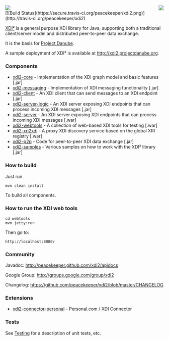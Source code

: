 <img src="http://peacekeeper.github.com/xdi2/images/projectdanube_logo.png" align="right">
<img src="http://peacekeeper.github.com/xdi2/images/logo64.png"><br>
[![Build Status](https://secure.travis-ci.org/peacekeeper/xdi2.png)](http://travis-ci.org/peacekeeper/xdi2)

[XDI²](http://github.com/peacekeeper/xdi2) is a general purpose XDI library for Java, supporting both a traditional client/server model and distributed peer-to-peer data exchange. 

It is the basis for [Project Danube](http://www.projectdanube.org/).

A sample deployment of XDI² is available at http://xdi2.projectdanube.org.

### Components

* [xdi2-core](https://github.com/peacekeeper/xdi2/wiki/xdi2-core) - Implementation of the XDI graph model and basic features [.jar]
* [xdi2-messaging](https://github.com/peacekeeper/xdi2/wiki/xdi2-messaging) - Implementation of XDI messaging functionality [.jar]
* [xdi2-client](https://github.com/peacekeeper/xdi2/wiki/xdi2-client) - An XDI client that can send messages to an XDI endpoint [.jar]
* [xdi2-server-logic](https://github.com/peacekeeper/xdi2/wiki/xdi2-server-logic) - An XDI server exposing XDI endpoints that can process incoming XDI messages [.jar]
* [xdi2-server](https://github.com/peacekeeper/xdi2/wiki/xdi2-server) - An XDI server exposing XDI endpoints that can process incoming XDI messages [.war]
* [xdi2-webtools](https://github.com/peacekeeper/xdi2/wiki/xdi2-webtools) - A collection of web-based XDI tools for testing [.war]
* [xdi2-xri2xdi](https://github.com/peacekeeper/xdi2/wiki/xdi2-xri2xdi) - A proxy XDI discovery service based on the global XRI registry [.war]
* [xdi2-p2p](https://github.com/peacekeeper/xdi2/wiki/xdi2-p2p) - Code for peer-to-peer XDI data exchange [.jar]
* [xdi2-samples](https://github.com/peacekeeper/xdi2/wiki/xdi2-samples) - Various samples on how to work with the XDI² library [.jar]

### How to build

Just run

    mvn clean install

To build all components.

### How to run the XDI web tools

    cd webtools
    mvn jetty:run

Then go to:

    http://localhost:8080/

### Community

Javadoc: http://peacekeeper.github.com/xdi2/apidocs

Google Group: http://groups.google.com/group/xdi2

Changelog: https://github.com/peacekeeper/xdi2/blob/master/CHANGELOG

### Extensions

* [xdi2-connector-personal](https://github.com/peacekeeper/xdi2-connector-personal) - Personal.com / XDI Connector

### Tests

See [Testing](https://github.com/peacekeeper/xdi2/wiki/Testing) for a description of unit tests, etc.
